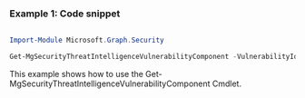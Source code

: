 ### Example 1: Code snippet

```powershell

Import-Module Microsoft.Graph.Security

Get-MgSecurityThreatIntelligenceVulnerabilityComponent -VulnerabilityId $vulnerabilityId

```
This example shows how to use the Get-MgSecurityThreatIntelligenceVulnerabilityComponent Cmdlet.

